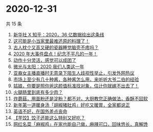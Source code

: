 # 2020-12-31

共 15 条

<!-- BEGIN ZHIHUVIDEO -->
<!-- 最后更新时间 Thu Dec 31 2020 01:45:06 GMT+0800 (CST) -->
1. [新华社 X 知乎：2020，36 亿数据绘出这条线](https://www.zhihu.com/zvideo/1327669490780090368)
1. [这可能是小当家里最难还原的料理了！](https://www.zhihu.com/zvideo/1327592275854589952)
1. [古人枕个又高又硬的瓷器睡觉脑壳不疼吗？](https://www.zhihu.com/zvideo/1327716564204756992)
1. [2020 年大事件盘点！纪念不平凡的一年！](https://www.zhihu.com/zvideo/1327652601266180096)
1. [动作十分灵活，感觉可以成团了](https://www.zhihu.com/zvideo/1327596281686659072)
1. [微光与太阳：2020 我们人类这一年](https://www.zhihu.com/zvideo/1327596571681452032)
1. [亚裔女主播直播时无意录下陌生人歧视性举止，引发外网热议](https://www.zhihu.com/zvideo/1327548909968310272)
1. [市场上至少有几十种酱，各种酱怎么用，来听听大爷二伯的经验](https://www.zhihu.com/zvideo/1327664564574736384)
1. [姑娘，你要是照你爸这颜值标准找对象，估计你就嫁不出去了！](https://www.zhihu.com/zvideo/1326213025150488576)
1. [火腿肠里到底有多少肉？](https://www.zhihu.com/zvideo/1327305884201140224)
1. [炸蘑菇，用面粉还是淀粉？都不对，大厨教您正确做法，香酥不回软](https://www.zhihu.com/zvideo/1327660458393108480)
1. [新年第一道暖身汤「胡椒猪肚鸡」好吃又暖胃，全家都说正](https://www.zhihu.com/zvideo/1327582606506901504)
1. [英语不好，在国外差点丧命](https://www.zhihu.com/zvideo/1327616531468230656)
1. [【芋饺】饺子还能这么特别又好吃？](https://www.zhihu.com/zvideo/1327640254375989248)
1. [网红名菜「麻椒鸡」在家也能自己做，麻辣可口，回味悠长，真解馋](https://www.zhihu.com/zvideo/1327551289761579008)
<!-- END ZHIHUVIDEO -->
